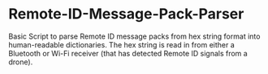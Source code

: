 # Remote-ID-Message-Pack-Parser

Basic Script to parse Remote ID message packs from hex string format into human-readable dictionaries. The hex string is read in from either a Bluetooth or Wi-Fi receiver (that has detected Remote ID signals from a drone).
